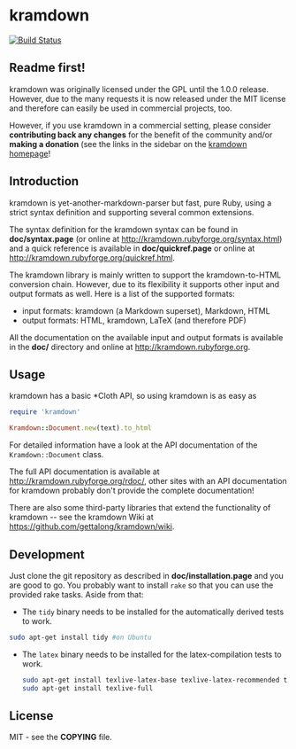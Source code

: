 # kramdown

[![Build Status][BS img]][Build Status]

[Build Status]: https://travis-ci.org/elgalu/kramdown
[BS img]: https://travis-ci.org/elgalu/kramdown.png

## Readme first!

kramdown was originally licensed under the GPL until the 1.0.0 release. However, due to the many
requests it is now released under the MIT license and therefore can easily be used in commercial
projects, too.

However, if you use kramdown in a commercial setting, please consider **contributing back any
changes** for the benefit of the community and/or **making a donation** (see the links in the
sidebar on the [kramdown homepage](http://kramdown.rubyforge.org/)!


## Introduction

kramdown is yet-another-markdown-parser but fast, pure Ruby, using a strict syntax definition and
supporting several common extensions.

The syntax definition for the kramdown syntax can be found in **doc/syntax.page** (or online at
<http://kramdown.rubyforge.org/syntax.html>) and a quick reference is available in
**doc/quickref.page** or online at <http://kramdown.rubyforge.org/quickref.html>.

The kramdown library is mainly written to support the kramdown-to-HTML conversion chain. However,
due to its flexibility it supports other input and output formats as well. Here is a list of the
supported formats:

* input formats: kramdown (a Markdown superset), Markdown, HTML
* output formats: HTML, kramdown, LaTeX (and therefore PDF)

All the documentation on the available input and output formats is available in the **doc/**
directory and online at <http://kramdown.rubyforge.org>.


## Usage

kramdown has a basic *Cloth API, so using kramdown is as easy as

```ruby
require 'kramdown'

Kramdown::Document.new(text).to_html
```

For detailed information have a look at the API documentation of the `Kramdown::Document` class.

The full API documentation is available at <http://kramdown.rubyforge.org/rdoc/>, other sites with an
API documentation for kramdown probably don't provide the complete documentation!

There are also some third-party libraries that extend the functionality of kramdown -- see the
kramdown Wiki at <https://github.com/gettalong/kramdown/wiki>.


## Development

Just clone the git repository as described in **doc/installation.page** and you are good to go. You
probably want to install `rake` so that you can use the provided rake tasks. Aside from that:

* The `tidy` binary needs to be installed for the automatically derived tests to work.
```sh
sudo apt-get install tidy #on Ubuntu
```

* The `latex` binary needs to be installed for the latex-compilation tests to work.
  ```sh
  sudo apt-get install texlive-latex-base texlive-latex-recommended texlive-latex-extra #on Ubuntu
  sudo apt-get install texlive-full
  ```

## License

MIT - see the **COPYING** file.
